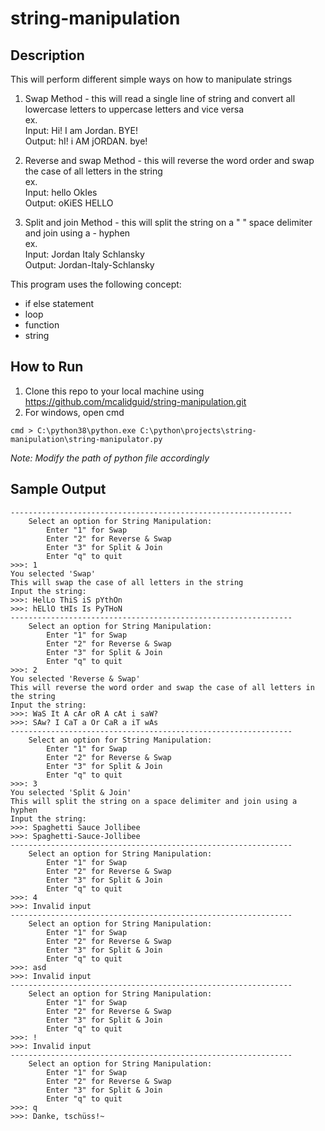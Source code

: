 # string-manipulation

## Description
This will perform different simple ways on how to manipulate strings 
1. Swap Method - this will read a single line of string and convert all lowercase letters to uppercase letters and vice versa
<br />ex.
<br />Input:  Hi! I am Jordan. BYE!
<br />Output: hI! i AM jORDAN. bye!

2. Reverse and swap Method - this will reverse the word order and swap the case of all letters in the string
<br />ex.
<br />Input:  hello OkIes
<br />Output: oKiES HELLO

3. Split and join Method - this will split the string on a " " space delimiter and join using a - hyphen
<br />ex.
<br />Input:  Jordan Italy Schlansky
<br />Output: Jordan-Italy-Schlansky

This program uses the following concept:
* if else statement
* loop
* function
* string

## How to Run
1. Clone this repo to your local machine using https://github.com/mcalidguid/string-manipulation.git
2. For windows, open cmd
```
cmd > C:\python38\python.exe C:\python\projects\string-manipulation\string-manipulator.py
```
_Note: Modify the path of python file accordingly_

## Sample Output
```
---------------------------------------------------------------
    Select an option for String Manipulation:
        Enter "1" for Swap
        Enter "2" for Reverse & Swap
        Enter "3" for Split & Join
        Enter "q" to quit
>>>: 1
You selected 'Swap'
This will swap the case of all letters in the string
Input the string:
>>>: HelLo ThiS iS pYthOn
>>>: hELlO tHIs Is PyTHoN
---------------------------------------------------------------
    Select an option for String Manipulation:
        Enter "1" for Swap
        Enter "2" for Reverse & Swap
        Enter "3" for Split & Join
        Enter "q" to quit
>>>: 2
You selected 'Reverse & Swap'
This will reverse the word order and swap the case of all letters in the string
Input the string:
>>>: WaS It A cAr oR A cAt i saW?
>>>: SAw? I CaT a Or CaR a iT wAs
---------------------------------------------------------------
    Select an option for String Manipulation:
        Enter "1" for Swap
        Enter "2" for Reverse & Swap
        Enter "3" for Split & Join
        Enter "q" to quit
>>>: 3
You selected 'Split & Join'
This will split the string on a space delimiter and join using a hyphen
Input the string:
>>>: Spaghetti Sauce Jollibee
>>>: Spaghetti-Sauce-Jollibee
---------------------------------------------------------------
    Select an option for String Manipulation:
        Enter "1" for Swap
        Enter "2" for Reverse & Swap
        Enter "3" for Split & Join
        Enter "q" to quit
>>>: 4
>>>: Invalid input
---------------------------------------------------------------
    Select an option for String Manipulation:
        Enter "1" for Swap
        Enter "2" for Reverse & Swap
        Enter "3" for Split & Join
        Enter "q" to quit
>>>: asd
>>>: Invalid input
---------------------------------------------------------------
    Select an option for String Manipulation:
        Enter "1" for Swap
        Enter "2" for Reverse & Swap
        Enter "3" for Split & Join
        Enter "q" to quit
>>>: !
>>>: Invalid input
---------------------------------------------------------------
    Select an option for String Manipulation:
        Enter "1" for Swap
        Enter "2" for Reverse & Swap
        Enter "3" for Split & Join
        Enter "q" to quit
>>>: q
>>>: Danke, tschüss!~
```